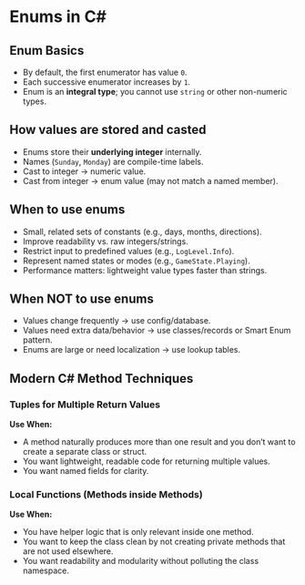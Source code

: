 # Enums in C#

## Enum Basics
- By default, the first enumerator has value `0`.
- Each successive enumerator increases by `1`.
- Enum is an **integral type**; you cannot use `string` or other non-numeric types.

## How values are stored and casted
- Enums store their **underlying integer** internally.
- Names (`Sunday`, `Monday`) are compile-time labels.
- Cast to integer → numeric value.
- Cast from integer → enum value (may not match a named member).

## When to use enums
- Small, related sets of constants (e.g., days, months, directions).
- Improve readability vs. raw integers/strings.
- Restrict input to predefined values (e.g., `LogLevel.Info`).
- Represent named states or modes (e.g., `GameState.Playing`).
- Performance matters: lightweight value types faster than strings.

## When NOT to use enums
- Values change frequently → use config/database.
- Values need extra data/behavior → use classes/records or Smart Enum pattern.
- Enums are large or need localization → use lookup tables.


## Modern C# Method Techniques

### Tuples for Multiple Return Values
**Use When:**
- A method naturally produces more than one result and you don’t want to create a separate class or struct.  
- You want lightweight, readable code for returning multiple values.  
- You want named fields for clarity.

### Local Functions (Methods inside Methods)

**Use When:**
- You have helper logic that is only relevant inside one method.  
- You want to keep the class clean by not creating private methods that are not used elsewhere.  
- You want readability and modularity without polluting the class namespace.